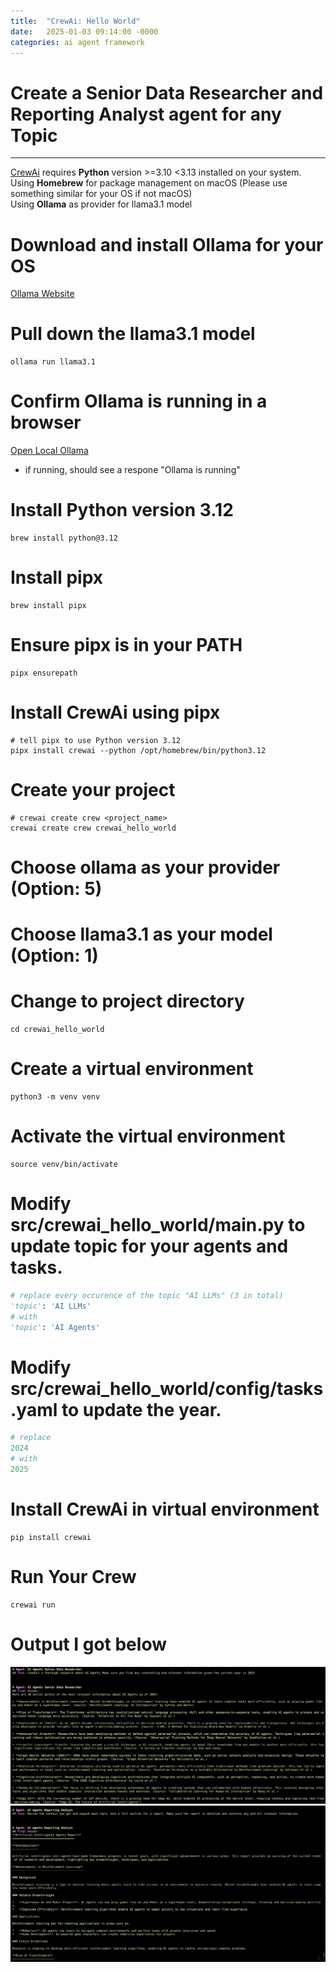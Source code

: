 ```yaml
---
title:  "CrewAi: Hello World"
date:   2025-01-03 09:14:00 -0000
categories: ai agent framework
---
```


# Create a Senior Data Researcher and Reporting Analyst agent for any Topic
---    
[CrewAi](https://github.com/crewAIInc/crewAI) requires **Python** version >=3.10 <3.13 installed on your system.  
Using **Homebrew** for package management on macOS (Please use something similar for your OS if not macOS)  
Using **Ollama** as provider for llama3.1 model

# Download and install Ollama for your OS
[Ollama Website](https://ollama.com/)

# Pull down the llama3.1 model
```shell
ollama run llama3.1
```

# Confirm Ollama is running in a browser
[Open Local Ollama](http://localhost:11434/)
- if running, should see a respone "Ollama is running"

# Install Python version 3.12
```shell
brew install python@3.12
```

# Install pipx
```shell
brew install pipx
```

# Ensure pipx is in your PATH
```shell
pipx ensurepath
```

# Install CrewAi using pipx
```shell
# tell pipx to use Python version 3.12
pipx install crewai --python /opt/homebrew/bin/python3.12
```

# Create your project
```shell
# crewai create crew <project_name>
crewai create crew crewai_hello_world
```

# Choose ollama as your provider (Option: 5)

# Choose llama3.1 as your model (Option: 1)

# Change to project directory
```shell
cd crewai_hello_world
```

# Create a virtual environment
```shell
python3 -m venv venv
```

# Activate the virtual environment
```shell
source venv/bin/activate
```

# Modify src/crewai_hello_world/main.py to update topic for your agents and tasks.
```python
# replace every occurence of the topic "AI LLMs" (3 in total)
'topic': 'AI LLMs'
# with
'topic': 'AI Agents'
```
# Modify src/crewai_hello_world/config/tasks.yaml to update the year.
```yaml
# replace 
2024
# with
2025
```

# Install CrewAi in virtual environment
```shell
pip install crewai
```
# Run Your Crew
```shell
crewai run
```

# Output I got below
![data reseacher](/assets/images/crewai_data_researcher.png)
![report_analyst](/assets/images/crewai_report_analyst.png)
